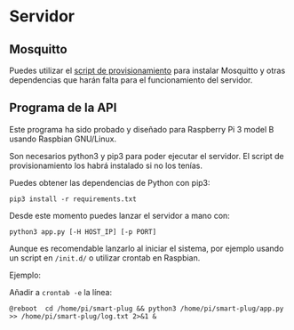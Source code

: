 # Servidor

## Mosquitto

Puedes utilizar el [script de provisionamiento](https://github.com/jojelupipa/smart-plug/blob/master/src/server/script_provisionamiento.sh) para instalar Mosquitto y otras dependencias que harán falta para el funcionamiento del servidor.

## Programa de la API

Este programa ha sido probado y diseñado para Raspberry Pi 3 model B usando Raspbian GNU/Linux.

Son necesarios python3 y pip3 para poder ejecutar el servidor. El script de provisionamiento los habrá instalado si no los tenías.

Puedes obtener las dependencias de Python con pip3:

```pip3 install -r requirements.txt```

Desde este momento puedes lanzar el servidor a mano con:

```python3 app.py [-H HOST_IP] [-p PORT]```

Aunque es recomendable lanzarlo al iniciar el sistema, por ejemplo usando un script en `/init.d/` o utilizar crontab en Raspbian.

Ejemplo:

Añadir a `crontab -e` la línea:

```
@reboot  cd /home/pi/smart-plug && python3 /home/pi/smart-plug/app.py >> /home/pi/smart-plug/log.txt 2>&1 &
```


